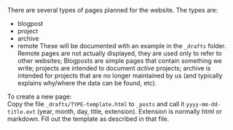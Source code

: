 There are several types of pages planned for the website. The types are:
* blogpost
* project
* archive
* remote
These will be documented with an example in the `_drafts` folder. Remote pages are not actually displayed, they are used only to refer to other websites; Blogposts are simple pages that contain something we write; projects are intended to document *active* projects; archive is intended for projects that are no longer maintained by us (and typically explains why/where the data can be found, etc). 

To create a new page:  
Copy the file `_drafts/TYPE-template.html` to `_posts` and call it `yyyy-mm-dd-title.ext` (year, month, day, title, extension). Extension is normally html or markdown.
Fill out the template as described in that file.

